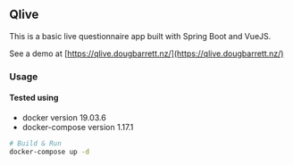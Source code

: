 ## Qlive

This is a basic live questionnaire app built with Spring Boot and VueJS.

See a demo at [https://qlive.dougbarrett.nz/](https://qlive.dougbarrett.nz/)

### Usage

#### Tested using
 - docker version 19.03.6
 - docker-compose version 1.17.1

```bash
# Build & Run
docker-compose up -d
```
